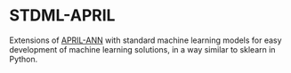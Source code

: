 STDML-APRIL
===========

Extensions of [APRIL-ANN](https://github.com/pakozm/april-ann) with standard
machine learning models for easy development of machine learning solutions, in a
way similar to sklearn in Python.
